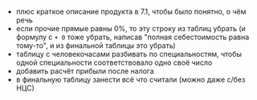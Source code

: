 - плюс краткое описание продукта в 7.1, чтобы было понятно, о чём речь
- если прочие прямые равны 0%, то эту строку из таблиц убрать (и формулу с `+ 0` тоже убрать, написав "полная себестоимость равна тому-то", и из финальной таблицы это убрать)
- таблицу с человекочасами разбивать по специальностям, чтобы одной специальности соответствовало одно своё число
- добавить расчёт прибыли после налога
- в финальную таблицу занести всё что считали (можно даже с/без НЦС)
